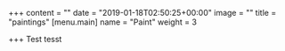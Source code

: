 +++
content = ""
date = "2019-01-18T02:50:25+00:00"
image = ""
title = "paintings"
[menu.main]
name = "Paint"
weight = 3

+++
Test tesst